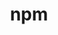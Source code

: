 ---
blog: https://blog.npmjs.com/
facebook: https://www.facebook.com/blah
github: npm
logohandle: npmjs
sort: npmjs
title: npm
twitter: https://twitter.com/npmjs
website: https://www.npmjs.com/
wikipedia: https://en.wikipedia.org/wiki/Npm_(software)
---